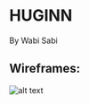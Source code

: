 # HUGINN
By Wabi Sabi


## Wireframes:

![alt text](https://github.com/w-abisabi/huginn/public/wireframes.png?raw=true "Wireframes")